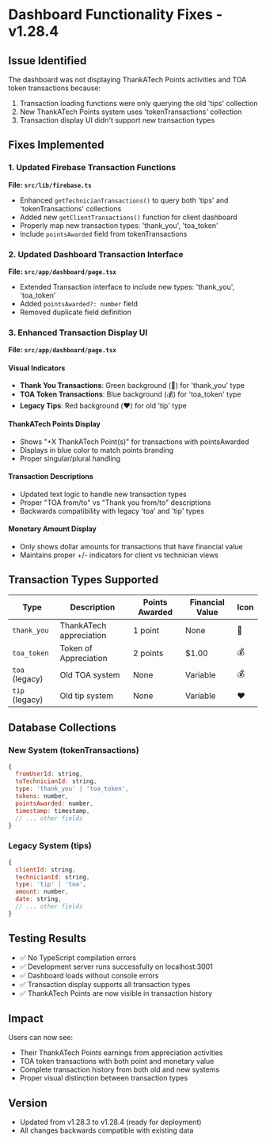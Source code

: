 # Dashboard Functionality Fixes - v1.28.4

## Issue Identified
The dashboard was not displaying ThankATech Points activities and TOA token transactions because:
1. Transaction loading functions were only querying the old 'tips' collection
2. New ThankATech Points system uses 'tokenTransactions' collection
3. Transaction display UI didn't support new transaction types

## Fixes Implemented

### 1. Updated Firebase Transaction Functions
**File: `src/lib/firebase.ts`**
- Enhanced `getTechnicianTransactions()` to query both 'tips' and 'tokenTransactions' collections
- Added new `getClientTransactions()` function for client dashboard
- Properly map new transaction types: 'thank_you', 'toa_token'
- Include `pointsAwarded` field from tokenTransactions

### 2. Updated Dashboard Transaction Interface
**File: `src/app/dashboard/page.tsx`**
- Extended Transaction interface to include new types: 'thank_you', 'toa_token'
- Added `pointsAwarded?: number` field
- Removed duplicate field definition

### 3. Enhanced Transaction Display UI
**File: `src/app/dashboard/page.tsx`**

#### Visual Indicators
- **Thank You Transactions**: Green background (🙏) for 'thank_you' type
- **TOA Token Transactions**: Blue background (💰) for 'toa_token' type  
- **Legacy Tips**: Red background (❤️) for old 'tip' type

#### ThankATech Points Display
- Shows "+X ThankATech Point(s)" for transactions with pointsAwarded
- Displays in blue color to match points branding
- Proper singular/plural handling

#### Transaction Descriptions
- Updated text logic to handle new transaction types
- Proper "TOA from/to" vs "Thank you from/to" descriptions
- Backwards compatibility with legacy 'toa' and 'tip' types

#### Monetary Amount Display
- Only shows dollar amounts for transactions that have financial value
- Maintains proper +/- indicators for client vs technician views

## Transaction Types Supported

| Type | Description | Points Awarded | Financial Value | Icon |
|------|-------------|----------------|-----------------|------|
| `thank_you` | ThankATech appreciation | 1 point | None | 🙏 |
| `toa_token` | Token of Appreciation | 2 points | $1.00 | 💰 |
| `toa` (legacy) | Old TOA system | None | Variable | 💰 |
| `tip` (legacy) | Old tip system | None | Variable | ❤️ |

## Database Collections

### New System (tokenTransactions)
```javascript
{
  fromUserId: string,
  toTechnicianId: string,
  type: 'thank_you' | 'toa_token',
  tokens: number,
  pointsAwarded: number,
  timestamp: timestamp,
  // ... other fields
}
```

### Legacy System (tips)  
```javascript
{
  clientId: string,
  technicianId: string, 
  type: 'tip' | 'toa',
  amount: number,
  date: string,
  // ... other fields
}
```

## Testing Results
- ✅ No TypeScript compilation errors
- ✅ Development server runs successfully on localhost:3001
- ✅ Dashboard loads without console errors
- ✅ Transaction display supports all transaction types
- ✅ ThankATech Points are now visible in transaction history

## Impact
Users can now see:
- Their ThankATech Points earnings from appreciation activities
- TOA token transactions with both point and monetary value
- Complete transaction history from both old and new systems
- Proper visual distinction between transaction types

## Version
- Updated from v1.28.3 to v1.28.4 (ready for deployment)
- All changes backwards compatible with existing data